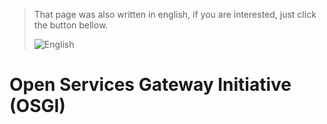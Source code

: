>That page was also written in english, if you are interested, just click the button bellow.
>
>![English](https://img.shields.io/badge/lang-en-green.svg)

# Open Services Gateway Initiative (OSGI)